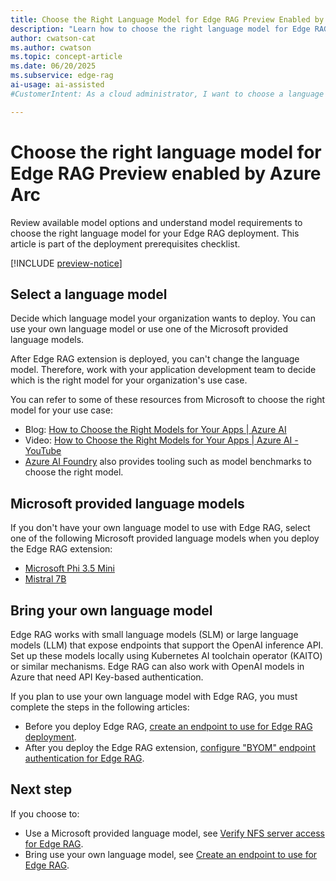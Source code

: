 ```yaml
---
title: Choose the Right Language Model for Edge RAG Preview Enabled by Azure Arc
description: "Learn how to choose the right language model for Edge RAG deployment, including Microsoft and custom options, to optimize your AI solution."
author: cwatson-cat
ms.author: cwatson
ms.topic: concept-article
ms.date: 06/20/2025
ms.subservice: edge-rag
ai-usage: ai-assisted
#CustomerIntent: As a cloud administrator, I want to choose a language model for use with Edge RAG so that I can deploy and manage an AI chat solution for my edge environment.

---
```


# Choose the right language model for Edge RAG Preview enabled by Azure Arc

Review available model options and understand model requirements to choose the right language model for your Edge RAG deployment. This article is part of the deployment prerequisites checklist.

[!INCLUDE [preview-notice](includes/preview-notice.md)]

## Select a language model

Decide which language model your organization wants to deploy. You can use your own language model or use one of the Microsoft provided language models.  

After Edge RAG extension is deployed, you can't change the language model. Therefore, work with your application development team to decide which is the right model for your organization's use case.

You can refer to some of these resources from Microsoft to choose the right model for your use case:

- Blog: [How to Choose the Right Models for Your Apps | Azure AI](https://techcommunity.microsoft.com/blog/microsoftmechanicsblog/how-to-choose-the-right-models-for-your-apps--azure-ai/4271216)
- Video: [How to Choose the Right Models for Your Apps | Azure AI - YouTube](https://www.youtube.com/watch?app=desktop&v=sx_uGylH8eg&t=53s)
- [Azure AI Foundry](/azure/ai-studio/concepts/model-benchmarks) also provides tooling such as model benchmarks to choose the right model.

## Microsoft provided language models

If you don't have your own language model to use with Edge RAG, select one of the following Microsoft provided language models when you deploy the Edge RAG extension:

- [Microsoft Phi 3.5 Mini](https://huggingface.co/microsoft/Phi-3.5-mini-instruct)
- [Mistral 7B](https://huggingface.co/mistralai/Mistral-7B-Instruct-v0.2)

## Bring your own language model

Edge RAG works with small language models (SLM) or large language models (LLM) that expose endpoints that support the OpenAI inference API. Set up these models locally using Kubernetes AI toolchain operator (KAITO) or similar mechanisms. Edge RAG can also work with OpenAI models in Azure that need API Key-based authentication.

If you plan to use your own language model with Edge RAG, you must complete the steps in the following articles:

- Before you deploy Edge RAG, [create an endpoint to use for Edge RAG deployment](prepare-model-endpoint.md).
- After you deploy the Edge RAG extension, [configure "BYOM" endpoint authentication for Edge RAG](configure-endpoint-authentication.md).


## Next step

If you choose to:
- Use a Microsoft provided language model, see [Verify NFS server access for Edge RAG](prepare-file-server.md).
- Bring use your own language model, see [Create an endpoint to use for Edge RAG](prepare-model-endpoint.md).